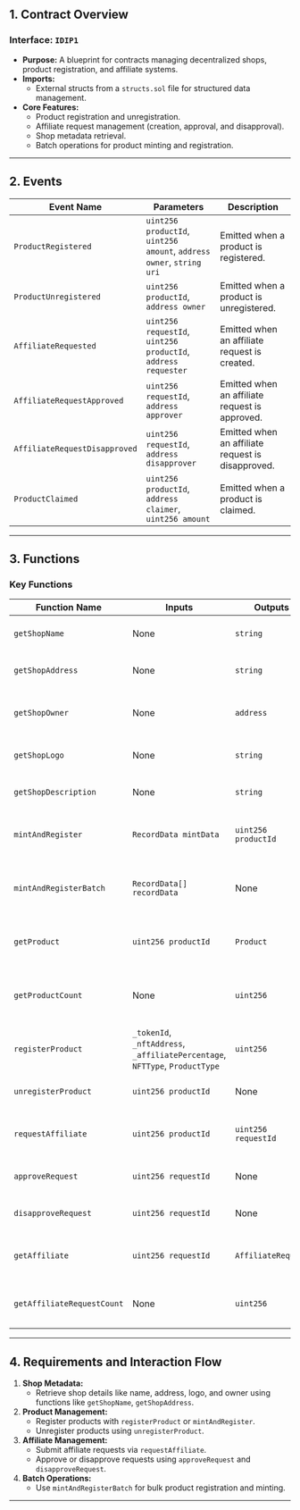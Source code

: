 ## 1. Contract Overview

### Interface: `IDIP1`
- **Purpose:** A blueprint for contracts managing decentralized shops, product registration, and affiliate systems.
- **Imports:**
  - External structs from a `structs.sol` file for structured data management.
- **Core Features:**
  - Product registration and unregistration.
  - Affiliate request management (creation, approval, and disapproval).
  - Shop metadata retrieval.
  - Batch operations for product minting and registration.

---

## 2. Events

| **Event Name**                 | **Parameters**                                            | **Description**                                     |
|---------------------------------|----------------------------------------------------------|-----------------------------------------------------|
| `ProductRegistered`            | `uint256 productId`, `uint256 amount`, `address owner`, `string uri` | Emitted when a product is registered.             |
| `ProductUnregistered`          | `uint256 productId`, `address owner`                       | Emitted when a product is unregistered.            |
| `AffiliateRequested`           | `uint256 requestId`, `uint256 productId`, `address requester` | Emitted when an affiliate request is created.      |
| `AffiliateRequestApproved`     | `uint256 requestId`, `address approver`                    | Emitted when an affiliate request is approved.     |
| `AffiliateRequestDisapproved`  | `uint256 requestId`, `address disapprover`                 | Emitted when an affiliate request is disapproved.  |
| `ProductClaimed`               | `uint256 productId`, `address claimer`, `uint256 amount`     | Emitted when a product is claimed.                 |

---

## 3. Functions

### Key Functions
| **Function Name**              | **Inputs**                              | **Outputs**                     | **Visibility**  | **Description**                                      |
|---------------------------------|------------------------------------------|----------------------------------|-----------------|------------------------------------------------------|
| `getShopName`                   | None                                     | `string`                        | `external`      | Returns the name of the shop.                       |
| `getShopAddress`                | None                                     | `string`                        | `external`      | Returns the address of the shop.                    |
| `getShopOwner`                  | None                                     | `address`                       | `external`      | Returns the shop owner's address.                   |
| `getShopLogo`                   | None                                     | `string`                        | `external`      | Returns the logo of the shop.                       |
| `getShopDescription`            | None                                     | `string`                        | `external`      | Returns the shop's description.                     |
| `mintAndRegister`               | `RecordData mintData`                   | `uint256 productId`             | `external`      | Mints and registers a single product.               |
| `mintAndRegisterBatch`          | `RecordData[] recordData`               | None                            | `external`      | Mints and registers multiple products in a batch.   |
| `getProduct`                    | `uint256 productId`                     | `Product`                       | `external`      | Fetches details of a product by ID.                 |
| `getProductCount`               | None                                     | `uint256`                       | `external`      | Returns the total count of registered products.     |
| `registerProduct`               | `_tokenId`, `_nftAddress`, `_affiliatePercentage`, `NFTType`, `ProductType` | `uint256` | `external` | Registers a product with its details.              |
| `unregisterProduct`             | `uint256 productId`                     | None                            | `external`      | Unregisters a product by ID.                        |
| `requestAffiliate`              | `uint256 productId`                     | `uint256 requestId`             | `external`      | Requests an affiliate link for a product.           |
| `approveRequest`                | `uint256 requestId`                     | None                            | `external`      | Approves an affiliate request.                      |
| `disapproveRequest`             | `uint256 requestId`                     | None                            | `external`      | Disapproves an affiliate request.                   |
| `getAffiliate`                  | `uint256 requestId`                     | `AffiliateRequest`              | `external`      | Fetches details of an affiliate request.            |
| `getAffiliateRequestCount`      | None                                     | `uint256`                       | `external`      | Returns the total count of affiliate requests.      |

---

## 4. Requirements and Interaction Flow

1. **Shop Metadata:**
   - Retrieve shop details like name, address, logo, and owner using functions like `getShopName`, `getShopAddress`.
2. **Product Management:**
   - Register products with `registerProduct` or `mintAndRegister`.
   - Unregister products using `unregisterProduct`.
3. **Affiliate Management:**
   - Submit affiliate requests via `requestAffiliate`.
   - Approve or disapprove requests using `approveRequest` and `disapproveRequest`.
4. **Batch Operations:**
   - Use `mintAndRegisterBatch` for bulk product registration and minting.

---
